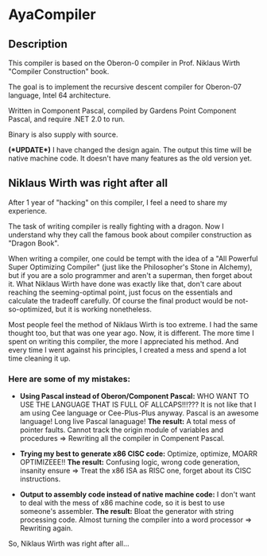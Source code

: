 # AyaCompiler

## Description

This compiler is based on the Oberon-0 compiler in Prof. Niklaus Wirth "Compiler Construction" book.

The goal is to implement the recursive descent compiler for Oberon-07 language, Intel 64 architecture.

Written in Component Pascal, compiled by Gardens Point Component Pascal, and require .NET 2.0 to run.

Binary is also supply with source.

**(\*UPDATE\*)**
I have changed the design again. The output this time will be native machine code. It doesn't have many features as the old version yet.

## Niklaus Wirth was right after all

After 1 year of "hacking" on this compiler, I feel a need to share my experience.

The task of writing compiler is really fighting with a dragon. Now I understand why they call the famous book about compiler construction as "Dragon Book".

When writing a compiler, one could be tempt with the idea of a "All Powerful Super Optimizing Compiler" (just like the Philosopher's Stone in Alchemy), but if you are a solo programmer and aren't a superman, then forget about it. What Niklaus Wirth have done was exactly like that, don't care about reaching the seeming-optimal point, just focus on the essentials and calculate the tradeoff carefully. Of course the final product would be not-so-optimized, but it is working nonetheless.

Most people feel the method of Niklaus Wirth is too extreme. I had the same thought too, but that was one year ago. Now, it is different. The more time I spent on writing this compiler, the more I appreciated his method. And every time I went against his principles, I created a mess and spend a lot time cleaning it up.

### Here are some of my mistakes:

+ **Using Pascal instead of Oberon/Component Pascal:** WHO WANT TO USE THE LANGUAGE THAT IS FULL OF ALLCAPS!!!??? It is not like that I am using Cee language or Cee-Plus-Plus anyway. Pascal is an awesome language! Long live Pascal lanaguage!
**The result:** A total mess of pointer faults. Cannot track the origin module of variables and procedures => Rewriting all the compiler in Compenent Pascal.

+ **Trying my best to generate x86 CISC code:** Optimize, optimize, MOARR OPTIMIZEEE!!
**The result:** Confusing logic, wrong code generation, insanity ensure => Treat the x86 ISA as RISC one, forget about its CISC instructions.

+ **Output to assembly code instead of native machine code:** I don't want to deal with the mess of x86 machine code, so it is best to use someone's assembler.
**The result:** Bloat the generator with string processing code. Almost turning the compiler into a word processor => Rewriting again.

So, Niklaus Wirth was right after all...
